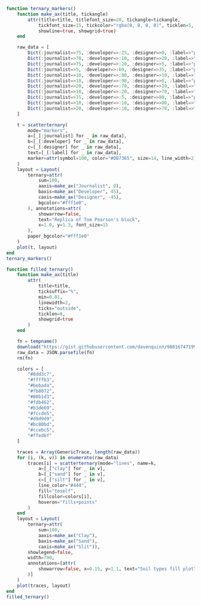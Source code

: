 ```julia
function ternary_markers()
    function make_ax(title, tickangle)
        attr(title=title, titlefont_size=20, tickangle=tickangle,
            tickfont_size=15, tickcolor="rgba(0, 0, 0, 0)", ticklen=5,
            showline=true, showgrid=true)
    end

    raw_data = [
        Dict(:journalist=>75, :developer=>:25, :designer=>0, :label=>"point 1"),
        Dict(:journalist=>70, :developer=>:10, :designer=>20, :label=>"point 2"),
        Dict(:journalist=>75, :developer=>:20, :designer=>5, :label=>"point 3"),
        Dict(:journalist=>5, :developer=>:60, :designer=>35, :label=>"point 4"),
        Dict(:journalist=>10, :developer=>:80, :designer=>10, :label=>"point 5"),
        Dict(:journalist=>10, :developer=>:90, :designer=>0, :label=>"point 6"),
        Dict(:journalist=>20, :developer=>:70, :designer=>10, :label=>"point 7"),
        Dict(:journalist=>10, :developer=>:20, :designer=>70, :label=>"point 8"),
        Dict(:journalist=>15, :developer=>:5, :designer=>80, :label=>"point 9"),
        Dict(:journalist=>10, :developer=>:10, :designer=>80, :label=>"point 10"),
        Dict(:journalist=>20, :developer=>:10, :designer=>70, :label=>"point 11")
    ]

    t = scatterternary(
        mode="markers",
        a=[_[:journalist] for _ in raw_data],
        b=[_[:developer] for _ in raw_data],
        c=[_[:designer] for _ in raw_data],
        text=[_[:label] for _ in raw_data],
        marker=attr(symbol=100, color="#DB7365", size=14, line_width=2)
    )
    layout = Layout(
        ternary=attr(
            sum=100,
            aaxis=make_ax("Journalist", 0),
            baxis=make_ax("Developer", 45),
            caxis=make_ax("Designer", -45),
            bgcolor="#fff1e0",
        ), annotations=attr(
            showarrow=false,
            text="Replica of Tom Pearson's block",
            x=1.0, y=1.3, font_size=15
        ),
        paper_bgcolor="#fff1e0"
    )
    plot(t, layout)
end
ternary_markers()
```


<div id="9ce9b078-4525-4526-8a6b-2b4fa8c77148" class="plotly-graph-div"></div>

<script>
    window.PLOTLYENV=window.PLOTLYENV || {};
    window.PLOTLYENV.BASE_URL="https://plot.ly";
    Plotly.newPlot('9ce9b078-4525-4526-8a6b-2b4fa8c77148', [{"c":[0,20,5,35,10,0,10,70,80,80,70],"text":["point 1","point 2","point 3","point 4","point 5","point 6","point 7","point 8","point 9","point 10","point 11"],"type":"scatterternary","a":[75,70,75,5,10,10,20,10,15,10,20],"b":[25,10,20,60,80,90,70,20,5,10,10],"mode":"markers","marker":{"symbol":100,"line":{"width":2},"size":14,"color":"#DB7365"}}],
               {"annotations":{"text":"Replica of Tom Pearson's block","y":1.3,"font":{"size":15},"showarrow":false,"x":1.0},"paper_bgcolor":"#fff1e0","margin":{"r":0,"l":0,"b":0,"t":10},"ternary":{"bgcolor":"#fff1e0","baxis":{"showline":true,"titlefont":{"size":20},"tickcolor":"rgba(0, 0, 0, 0)","title":"Developer","tickangle":45,"tickfont":{"size":15},"ticklen":5,"showgrid":true},"aaxis":{"showline":true,"titlefont":{"size":20},"tickcolor":"rgba(0, 0, 0, 0)","title":"Journalist","tickangle":0,"tickfont":{"size":15},"ticklen":5,"showgrid":true},"caxis":{"showline":true,"titlefont":{"size":20},"tickcolor":"rgba(0, 0, 0, 0)","title":"Designer","tickangle":-45,"tickfont":{"size":15},"ticklen":5,"showgrid":true},"sum":100}}, {showLink: false});

 </script>



```julia
function filled_ternary()
    function make_ax(title)
        attr(
            title=title,
            ticksuffix="%",
            min=0.01,
            linewidth=2,
            ticks="outside",
            ticklen=8,
            showgrid=true
        )
    end

    fn = tempname()
    download("https://gist.githubusercontent.com/davenquinn/988167471993bc2ece29/raw/f38d9cb3dd86e315e237fde5d65e185c39c931c2/data.json", fn)
    raw_data = JSON.parsefile(fn)
    rm(fn)

    colors = [
        "#8dd3c7",
        "#ffffb3",
        "#bebada",
        "#fb8072",
        "#80b1d3",
        "#fdb462",
        "#b3de69",
        "#fccde5",
        "#d9d9d9",
        "#bc80bd",
        "#ccebc5",
        "#ffed6f"
    ]

    traces = Array(GenericTrace, length(raw_data))
    for (i, (k, v)) in enumerate(raw_data)
        traces[i] = scatterternary(mode="lines", name=k,
            a=[_["clay"] for _ in v],
            b=[_["sand"] for _ in v],
            c=[_["silt"] for _ in v],
            line_color="#444",
            fill="toself",
            fillcolor=colors[i],
            hoveron="fills+points"
        )
    end
    layout = Layout(
        ternary=attr(
            sum=100,
            aaxis=make_ax("Clay"),
            baxis=make_ax("Sand"),
            caxis=make_ax("Slit")),
        showlegend=false,
        width=700,
        annotations=[attr(
            showarrow=false, x=0.15, y=1.1, text="Soil types fill plot"
        )]
    )
    plot(traces, layout)
end
filled_ternary()
```


<div id="b0785148-5d1a-4c4a-ace8-e002f48c3939" class="plotly-graph-div"></div>

<script>
    window.PLOTLYENV=window.PLOTLYENV || {};
    window.PLOTLYENV.BASE_URL="https://plot.ly";
    Plotly.newPlot('b0785148-5d1a-4c4a-ace8-e002f48c3939', [{"c":[0,0,40,40,15],"name":"clay","type":"scatterternary","line":{"color":"#444"},"fillcolor":"#8dd3c7","a":[55,100,60,40,40],"b":[45,0,0,20,45],"hoveron":"fills+points","fill":"toself","mode":"lines"},{"c":[0,0,20,27,32],"name":"sandy clay loam","type":"scatterternary","line":{"color":"#444"},"fillcolor":"#ffffb3","a":[20,35,35,28,20],"b":[80,65,45,45,53],"hoveron":"fills+points","fill":"toself","mode":"lines"},{"c":[40,60,40],"name":"silty clay","type":"scatterternary","line":{"color":"#444"},"fillcolor":"#bebada","a":[60,40,40],"b":[0,0,20],"hoveron":"fills+points","fill":"toself","mode":"lines"},{"c":[30,0,0,32,42,50,50],"name":"sandy loam","type":"scatterternary","line":{"color":"#444"},"fillcolor":"#fb8072","a":[0,15,20,20,5,5,0],"b":[70,85,80,53,53,45,50],"hoveron":"fills+points","fill":"toself","mode":"lines"},{"c":[0,20,0],"name":"sandy clay","type":"scatterternary","line":{"color":"#444"},"fillcolor":"#80b1d3","a":[35,35,55],"b":[65,45,45],"hoveron":"fills+points","fill":"toself","mode":"lines"},{"c":[27,50,50,42,32],"name":"loam","type":"scatterternary","line":{"color":"#444"},"fillcolor":"#fdb462","a":[28,28,5,5,20],"b":[45,22,45,53,53],"hoveron":"fills+points","fill":"toself","mode":"lines"},{"c":[0,0,10],"name":"sand","type":"scatterternary","line":{"color":"#444"},"fillcolor":"#b3de69","a":[0,10,0],"b":[100,90,90],"hoveron":"fills+points","fill":"toself","mode":"lines"},{"c":[100,80,80,88],"name":"silt","type":"scatterternary","line":{"color":"#444"},"fillcolor":"#fccde5","a":[0,0,12,12],"b":[0,20,8,0],"hoveron":"fills+points","fill":"toself","mode":"lines"},{"c":[15,40,52,27],"name":"clay loam","type":"scatterternary","line":{"color":"#444"},"fillcolor":"#d9d9d9","a":[40,40,28,28],"b":[45,20,20,45],"hoveron":"fills+points","fill":"toself","mode":"lines"},{"c":[50,50,72,88,80,80],"name":"silty loam","type":"scatterternary","line":{"color":"#444"},"fillcolor":"#bc80bd","a":[0,28,28,12,12,0],"b":[50,22,0,0,8,20],"hoveron":"fills+points","fill":"toself","mode":"lines"},{"c":[10,0,0,30],"name":"loamy sand","type":"scatterternary","line":{"color":"#444"},"fillcolor":"#ccebc5","a":[0,10,15,0],"b":[90,90,85,70],"hoveron":"fills+points","fill":"toself","mode":"lines"},{"c":[72,52,40,60],"name":"silty clay loam","type":"scatterternary","line":{"color":"#444"},"fillcolor":"#ffed6f","a":[28,28,40,40],"b":[0,20,20,0],"hoveron":"fills+points","fill":"toself","mode":"lines"}],
               {"annotations":[{"y":1.1,"text":"Soil types fill plot","showarrow":false,"x":0.15}],"width":700,"showlegend":false,"margin":{"r":0,"l":0,"b":0,"t":10},"ternary":{"baxis":{"ticksuffix":"%","title":"Sand","min":0.01,"ticks":"outside","ticklen":8,"linewidth":2,"showgrid":true},"aaxis":{"ticksuffix":"%","title":"Clay","min":0.01,"ticks":"outside","ticklen":8,"linewidth":2,"showgrid":true},"caxis":{"ticksuffix":"%","title":"Slit","min":0.01,"ticks":"outside","ticklen":8,"linewidth":2,"showgrid":true},"sum":100}}, {showLink: false});

 </script>



